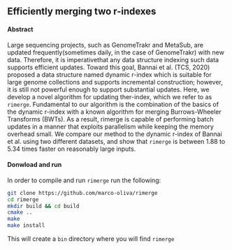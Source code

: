 ## Efficiently merging two r-indexes

#### Abstract
Large sequencing projects, such as GenomeTrakr and MetaSub, are updated frequently(sometimes daily, in the case of GenomeTrakr) with new data.  Therefore, it is imperativethat any data structure indexing such data supports efficient updates.  Toward this goal, Bannai  et  al.   (TCS,  2020)  proposed  a  data  structure  named dynamic r-index  which  is suitable for large genome collections and supports incremental construction; however, it is still not powerful enough to support substantial updates. Here, we develop a novel algorithm for updating ther-index, which we refer to as `rimerge`.  Fundamental to our algorithm is the combination of the basics of the dynamic r-index with a known algorithm for merging Burrows-Wheeler Transforms (BWTs).  As a result, rimerge is capable of performing batch updates in a manner that exploits parallelism while keeping the memory overhead small. We compare our method to the dynamic r-index of Bannai et al.  using two different datasets, and show that `rimerge` is between 1.88 to 5.34 times faster on reasonably large inputs.


#### Donwload and run

In order to compile and run `rimerge` run the following:

```bash
git clone https://github.com/marco-oliva/rimerge
cd rimerge
mkdir build && cd build
cmake ..
make 
make install
```
This will create a `bin` directory where you will find `rimerge`


